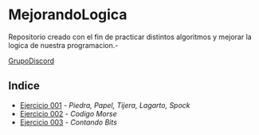 # MejorandoLogica

Repositorio creado con el fin de practicar distintos algoritmos y mejorar la logica de nuestra programacion.-

[GrupoDiscord](https://discord.gg/9Grm9S5V)

## Indice
- [Ejercicio 001](/Ejercicio%20001/README.md) - *Piedra, Papel, Tijera, Lagarto, Spock*
- [Ejercicio 002](/Ejercicio%20002/README.md) - *Codigo Morse*
- [Ejercicio 003](/Ejercicio%20003/README.md) - *Contando Bits*


